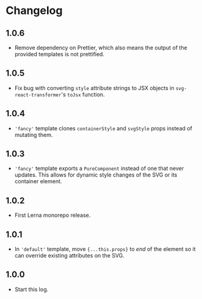 # Changelog

## 1.0.6

- Remove dependency on Prettier, which also means the output of the provided templates is not prettified.

## 1.0.5

- Fix bug with converting `style` attribute strings to JSX objects in `svg-react-transformer`'s `toJsx` function.

## 1.0.4

- `'fancy'` template clones `containerStyle` and `svgStyle` props instead of mutating them.

## 1.0.3

- `'fancy'` template exports a `PureComponent` instead of one that never updates.
  This allows for dynamic style changes of the SVG or its container element.

## 1.0.2

- First Lerna monorepo release.

## 1.0.1

- In `'default'` template, move `{...this.props}` to *end* of the element so it can override existing attributes on the SVG.

## 1.0.0

- Start this log.
